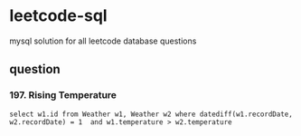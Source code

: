 # leetcode-sql
mysql solution for all leetcode database questions

## question
### 197. Rising Temperature

`select w1.id from Weather w1, Weather w2
where datediff(w1.recordDate, w2.recordDate) = 1  and w1.temperature > w2.temperature`
